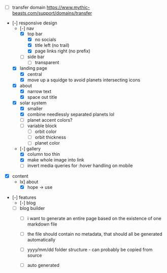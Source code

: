 * [ ] transfer domain https://www.mythic-beasts.com/support/domains/transfer

* [-] responsive design
    * [-] nav
        * [x] top bar
            * [x] no socials
            * [x] title left (no trail)
            * [x] page links right (no prefix)
        * [ ] side bar
            * [ ] transparent
    * [x] landing page
        * [x] central
        * [x] move up a squidge to avoid planets intersecting icons
    * [x] about
        * [x] narrow text
        * [x] space out title
    * [x] solar system
        * [x] smaller
        * [x] combine needlessly separated planets lol
        * [ ] planet accent colors?
        * [ ] variable block
            * [ ] orbit color
            * [ ] orbit thickness
            * [ ] planet color
    * [-] gallery
        * [x] column too thin
        * [x] make whole image into link
        * [ ] invert media queries for :hover handling on mobile

* [x] content
    * lx] about
        * [x] hope -> use

* [-] features
    * [-] blog
    * [ ] blog builder
        * [ ] i want to generate an entire page based on the existence of one markdown file
        * [ ] the file should contain no metadata, that should all be generated automatically
        * [ ] yyyy/mm/dd folder structure - can probably be copied from source
        * [ ] auto generated <title> tags
        * [ ] generated file will be in html but will need a second pass from ppp to insert regular templating things

        * [ ] parse markdown blog into html
        * [ ] embed parsed html into templated pages

    * [ ] header
        * [ ] sticky slidy from middle to side with scroll
    * [ ] nav
        * [ ] turn into <nav>
    * [ ] footer
        * [ ] integrate solar system
        * [ ] fade out along bottom edge
        * [ ] made by me
    * [ ] gallery
        * [ ] generate from file
        * [ ] sections
            * [ ] nature
            * [ ] pets
        * [ ] thumbnails
    * [ ] project pages
    * [ ] about
    * [ ] contact
    * [ ] socials
    * [ ] planets
        * [ ] generate pride flags
    * [ ] build
        * [ ] strip comments
    * [ ] deploy
        * [ ] github actions pipeline?
